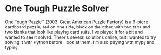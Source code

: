 # One Tough Puzzle Solver

One Tough Puzzle™ (2003, Great American Puzzle Factory) is a 9-piece
cardboard puzzle, red on one side, black on the other, with two tabs
and two blanks that look like playing card suits. I've played it for
a bit and wanted to see it solved. There's several solutions online,
but I wanted to try solving it with Python before I look at them.
I'm also playing with mypy and typing.
